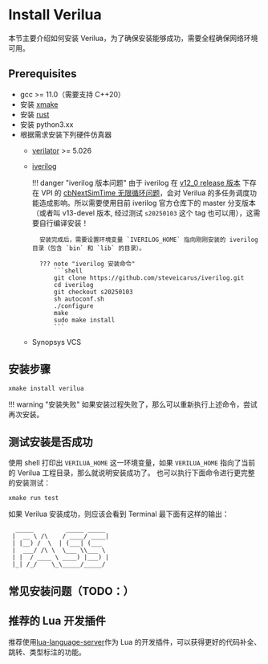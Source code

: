 # Install Verilua
本节主要介绍如何安装 Verilua，为了确保安装能够成功，需要全程确保网络环境可用。

## Prerequisites
- gcc >= 11.0（需要支持 C++20）
- 安装 [xmake](https://xmake.io/)
- 安装 [rust](https://www.rust-lang.org/tools/install)
- 安装 python3.xx
- 根据需求安装下列硬件仿真器
    - [verilator](https://github.com/verilator/verilator) >= 5.026
    - [iverilog](https://github.com/steveicarus/iverilog)

        !!! danger "iverilog 版本问题"
            由于 iverilog 在 [v12_0 release 版本](https://github.com/steveicarus/iverilog/releases/tag/v12_0) 下存在 VPI 的 [cbNextSimTime 无限循环问题](https://github.com/steveicarus/iverilog/pull/1098)，会对 Verilua 的多任务调度功能造成影响。所以需要使用目前 iverilog 官方仓库下的 master 分支版本（或者叫 v13-devel 版本, 经过测试 `s20250103` 这个 tag 也可以用），这需要自行编译安装！

            安装完成后，需要设置环境变量 `IVERILOG_HOME` 指向刚刚安装的 iverilog 目录（包含 `bin` 和 `lib` 的目录）。

            ??? note "iverilog 安装命令"
                ```shell
                git clone https://github.com/steveicarus/iverilog.git
                cd iverilog
                git checkout s20250103
                sh autoconf.sh
                ./configure
                make
                sudo make install
                ```

    - Synopsys VCS

## 安装步骤
```shell
xmake install verilua
```
!!! warning "安装失败"
    如果安装过程失败了，那么可以重新执行上述命令，尝试再次安装。

## 测试安装是否成功
使用 shell 打印出 `VERILUA_HOME` 这一环境变量，如果 `VERILUA_HOME` 指向了当前的 Verilua 工程目录，那么就说明安装成功了。
也可以执行下面命令进行更完整的安装测试：
```shell
xmake run test
```
如果 Verilua 安装成功，则应该会看到 Terminal 最下面有这样的输出：
```shell title="Terminal"
  _____         _____ _____ 
 |  __ \ /\    / ____/ ____|
 | |__) /  \  | (___| (___  
 |  ___/ /\ \  \___ \\___ \ 
 | |  / ____ \ ____) |___) |
 |_| /_/    \_\_____/_____/ 
```

## 常见安装问题（TODO：）


## 推荐的 Lua 开发插件

推荐使用[lua-language-server](https://github.com/LuaLS/lua-language-server)作为 Lua 的开发插件，可以获得更好的代码补全、跳转、类型标注的功能。